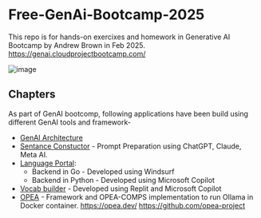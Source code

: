 # Free-GenAi-Bootcamp-2025

This repo is for hands-on exercixes and homework in Generative AI Bootcamp by Andrew Brown in Feb 2025.
https://genai.cloudprojectbootcamp.com/

![image](https://github.com/user-attachments/assets/eab778d8-8e46-4ae3-8f66-3a74e5476ff4)

## Chapters
As part of GenAI bootcomp, following applications have been build using different GenAI tools and framework-

- [GenAI Architecture](https://github.com/hunterr007/psharma-free-genai-bootcomp-2025/tree/fe11f5a779c56a4497938701e0a6f306d5c4f190/genai-architecting)
- [Sentance Constuctor]() - Prompt Preparation using ChatGPT, Claude, Meta AI.
- [Language Portal](https://github.com/hunterr007/psharma-free-genai-bootcomp-2025/tree/216220dced12d61f4ae5b5d95a591de1fb1bffb1/lang-portal):
  - Backend in Go - Developed using Windsurf
  - Backend in Python - Developed using Microsoft Copilot
- [Vocab builder](https://github.com/hunterr007/psharma-free-genai-bootcomp-2025/tree/216220dced12d61f4ae5b5d95a591de1fb1bffb1/vocab-builder) - Developed using Replit and Microsoft Copilot
- [OPEA](https://github.com/hunterr007/psharma-free-genai-bootcomp-2025/tree/216220dced12d61f4ae5b5d95a591de1fb1bffb1/opea-comps) - Framework and OPEA-COMPS implementation to run Ollama in Docker container.
  https://opea.dev/
  https://github.com/opea-project

